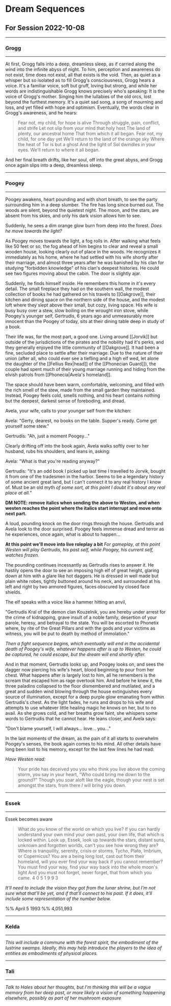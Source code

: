 # Dream Sequences
## For Session 2022-10-08
___
### Grogg
___
At first, Grogg falls into a deep, dreamless sleep, as if carried along the wind into the infinite abyss of night. To him, perception and awareness do not exist, time does not exist, all that exists is the void. Then, as quiet as a whisper but so isolated as to fill Grogg's consciousness, Grogg hears a voice. It's a familiar voice, soft but gruff, loving but strong, and while her words are indistinguishable Grogg knows precisely who's speaking: It is the voice of Grogg's mother. Singing him the lullabies of the old orcs, lost beyond the furthest memory. It's a quiet sad song, a song of mourning and loss, and yet filled with hope and optimism. Eventually, the words clear in Grogg's awareness, and he hears:

>Fear not, my child, for hope is alive
>Through struggle, pain, conflict, and strife
>Let not slip from your mind that holy host
>The land of plenty, our ancestral home
>That from which it all began.
>Fear not, my child, for one day yet
>We'll return to the land of the orange sky
>Where the heat of Tor is but a ghost
>And the light of Sol dwindles in your eyes.
>We'll return to where it all began.

And her final breath drifts, like her soul, off into the great abyss, and Grogg once again slips into a deep, dreamless sleep.

___
### Poogey
___
Poogey awakens, heart pounding and with short breath, to see the party surrounding him in a deep slumber. The fire has long since burned out. The woods are silent, beyond the quietest night. The moon, and the stars, are absent from his skies, and only his dark vision allows him to see.

Suddenly, he sees a dim orange glow burn from deep into the forest. *Does he move towards the light?*

As Poogey moves towards the light, a fog rolls in. After walking what feels like 50 feet or so, the fog ahead of him begins to clear and reveal a small wooden house, looking clearly out of place in the woods. He recognizes it immediately as his home, where he had settled with his wife shortly after their marriage, and almost three years after he was banished by his clan for studying "forbidden knowledge" of his clan's deepest histories. He could see two figures moving about the cabin. The door is slightly ajar.

Suddenly, he finds himself inside. He remembers this home in it's every detail. The small fireplace they had on the southern wall, the modest collection of books he had gathered on his travels to [[Oakgrove]], their kitchen and dining space on the northern side of the house, and the modest loft where they slept above their small, but cozy, living space. His wife is busy busy over a stew, slow boiling on the wrought iron stove, while Poogey's younger self, Gertrudis, 6 years ago and unmeasurably more innocent than the Poogey of today, sits at their dining table deep in study of a book.

Their life was, for the most part, a good one. Living around [[Jorvik]] but outside of the jurisdictions of the pirates and the nobility had it's perks, and they generally enjoyed the little community of [[Oakgrove]]. It had been a fine, secluded place to settle after their marriage. Due to the nature of their union (after all, who could ever see a tiefling and a high elf wed, let alone the daughter of the [[Fellius Rex|head]] of the [[Phonecian Guard]]), the couple had spent much of their young marriage running and hiding from the elvish patrols from [[Phonecia|Avela's homeland]]. 

The space should have been warm, comfortable, welcoming, and filled with the rich smell of the stew, made from the small garden they maintained. Instead, Poogey feels cold, smells nothing, and his heart contains nothing but the deepest, darkest sense of foreboding, and dread.

Avela, your wife, calls to your younger self from the kitchen:

Avela: "Gerty, dearest, no books on the table. Supper's ready. Come get yourself some stew."

Gertrudis: "Ah, just a moment Poogey..."

Clearly drifting off into the book again, Avela walks softly over to her husband, rubs his shoulders, and leans in, asking:

Avela: "What is that you're reading anyway?"

Gertrudis: "It's an odd book I picked up last time I travelled to Jorvik, bought it from one of the tradesmen in the harbor. Seems to be a legendary history of some ancient great land, but I can't connect it to any real history I know of. Must be an old myth *of some sort, at this point I doubt it's about any real place at all.*"

**DM NOTE: remove italics when sending the above to Westen, and when westen reaches the point where the italics start interrupt and move onto next part.**

A loud, pounding knock on the door rings through the house. Gertrudis and Avela look to the door surprised. Poogey feels immense dread and terror as he experiences, once again, what is about to happen...

**At this point we'll move into live roleplay a bit**
*For gameplay, at this point Westen will play Gertrudis, his past self, while Poogey, his current self, watches frozen.*

The pounding continues incessantly as Gertrudis rises to answer it. He hastily opens the door to see an imposing high elf of great height, glaring down at him with a glare like hot daggers. He is dressed in well made but plain white robes, tightly buttoned around his neck, and surrounded at his left and right by two armored figures, faces obscured by closed face shields.

The elf speaks with a voice like a hammer hitting an anvil,

"Gertrudis Kral of the demon clan Kouzelnik, you are hereby under arrest for the crime of kidnapping, grave insult of a noble family, desertion of your parole, heresy, and betrayal to the state. You will be escorted to Phonetix where, by rite of the Great Pillars and with the gods and your victims as witness, you will be put to death by method of immolation."

*Then a fight sequence begins, which eventually will end in the accidental death of Poogey's wife, whatever happens after is up to Westen, he could be captured, he could escape, but the dream will end shortly after.*

And in that moment, Gertrudis looks up, and Poogey looks on, and sees the dagger now piercing his wife's heart, blood beginning to pour from her chest. What happens after is largely lost to him, all he remembers is the scream that escaped him as rage overtook him. And before he knew it, the three paladins collapsed to the floor dismembered and mutilated, and a great and sudden wind blowing through the house extinguishes every source of illumination, except for a deep purple glow emanating from within Gertrudis's chest. As the light fades, he runs and drops to his wife and attempts to use whatever little healing magic he knows on her, but to no avail. As she grows cold, and her breaths grow faint, she whispers some words to Gertrudis that he cannot hear. He leans closer, and Avela says:

"Don't blame yourself, I will always... love... you..."

In the last moments of the dream, as the pain of it all starts to overwhelm Poogey's senses, the book again comes to his mind. All other details have long been lost to his memory, except for the last few lines he had read:

*Have Westen read:*

>Your pride has deceived you
>you who think you live above the coming storm,
>you say in your heart,
>"Who could bring me down to the ground?"
>Though you soar aloft like the eagle,
>though your nest is set amongst the stars,
>from there *I* will bring you down.

___
### Essek
___

Essek becomes aware

>What do you know of the world on which you live?
>If you can hardly understand your own mind
>your own past, your own life, that which is locked within.
>Look up, Essek, look up towards the stars,
>distant suns, unknown and forgotten worlds,
>can't you see how wrong they are?
>Where is tranquility, serenity, crisis or storms,
>Tycho, Plato, Imbrium, or Copernicus?
>You are a being long lost, cast out from their homeland,
>will you ever find your way back if you cannot remember?
>You must find your way, find your way back into the whole moon's light
>And you must not forget, never forget, that from which you came.
>4 0 5 1 9 9 3

*It'll need to include the vision they got from the lunar shrine, but I'm not sure what that'll be yet, and if that'll connect to his past. If it does, it'll include some representation of the number below.*

%% April 5 1993 %%
4,051,993

___
### Kelda
___
*This will include a commune with the forest spirit, the embodiment of the lustrine swamps. Ideally, this may help introduce the players to the idea of entities as embodiments of physical places.*

___
### Tali
___
*Talk to Hales about her thoughts, but I'm thinking this will be a vague memory from her deep past, or more likely a vision of something happening elsewhere, possibly as part of her mushroom exposure*